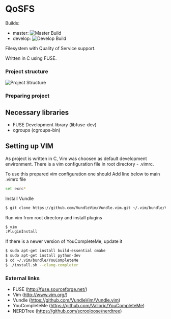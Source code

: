 # QoSFS

Builds:
* master: ![Master Build](https://travis-ci.org/minowak/qosfs.svg?branch=master)
* develop: ![Develop Build](https://travis-ci.org/minowak/qosfs.svg?branch=develop)

Filesystem with Quality of Service support.

Written in C using FUSE.

### Project structure

![Project Structure](http://nvie.com/img/git-model@2x.png)

### Preparing project

## Necessary libraries

* FUSE Development library (libfuse-dev)
* cgroups (cgroups-bin)

## Setting up VIM

As project is written in C, Vim was choosen as default development environment.
There is a vim configuration file in root directory - .vimrc.

To use this prepared vim configuration one should 
Add line below to main .vimrc file

```sh
set exrc*
```

Install Vundle

```sh
$ git clone https://github.com/VundleVim/Vundle.vim.git ~/.vim/bundle/Vundle.vim
```

Run vim from root directory and install plugins

```sh
$ vim
:PluginInstall
```

If there is a newer version of YouCompleteMe, update it

```sh
$ sudo apt-get install build-essential cmake
$ sudo apt-get install python-dev
$ cd ~/.vim/bundle/YouCompleteMe
$ ./install.sh --clang-completer
```

### External links

* FUSE (http://fuse.sourceforge.net/)
* Vim (http://www.vim.org/)
* Vundle (https://github.com/VundleVim/Vundle.vim)
* YouCompleteMe (https://github.com/Valloric/YouCompleteMe)
* NERDTree (https://github.com/scrooloose/nerdtree)

